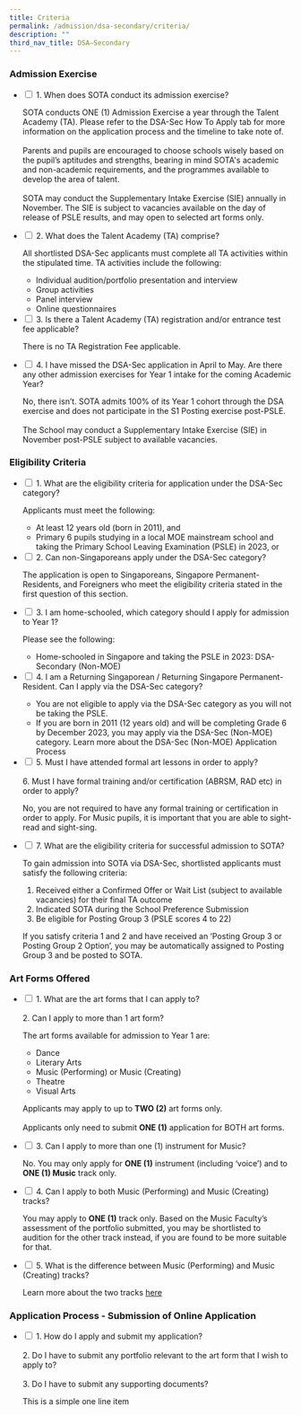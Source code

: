 ```yaml
---
title: Criteria
permalink: /admission/dsa-secondary/criteria/
description: ""
third_nav_title: DSA–Secondary
---
```

### Admission Exercise

<ul class="jekyllcodex_accordion">
  <li>
    <input id="accordion1" type="checkbox">
    <label for="accordion1">1. 
When does SOTA conduct its admission exercise?</label>
    <div>
      <p>SOTA conducts ONE (1) Admission Exercise a year through the Talent Academy (TA). Please refer to the DSA-Sec How To Apply tab for more information on the application process and the timeline to take note of.<br><br>
Parents and pupils are encouraged to choose schools wisely based on the pupil’s aptitudes and strengths, bearing in mind SOTA's academic and non-academic requirements, and the programmes available to develop the area of talent.<br><br>
SOTA may conduct the Supplementary Intake Exercise (SIE) annually in November. The SIE is subject to vacancies available on the day of release of PSLE results, and may open to selected art forms only.</p>
    </div>
	</li>  
	<li>
    <input id="accordion2" type="checkbox">
    <label for="accordion2">
2. What does the Talent Academy (TA) comprise?
</label>
    <div>
      <p>All shortlisted DSA-Sec applicants must complete all TA activities within the stipulated time. TA activities include the following:</p>
			<ul>
				<li>Individual audition/portfolio presentation and interview</li>
				<li>Group activities</li>
				<li>Panel interview</li>
				<li>Online questionnaires</li>
			</ul>
    </div>
	</li>  
	<li>
    <input id="accordion3" type="checkbox">
    <label for="accordion3">
3. Is there a Talent Academy (TA) registration and/or entrance test fee applicable?</label>
    <div>
			<p>There is no TA Registration Fee applicable.</p>
    </div>
	</li>  
	<li>
    <input id="accordion4" type="checkbox">
    <label for="accordion4">
4. I have missed the DSA-Sec application in April to May. Are there any other admission exercises for Year 1 intake for the coming Academic Year?</label>
    <div>
			<p>No, there isn’t. SOTA admits 100% of its Year 1 cohort through the DSA exercise and does not participate in the S1 Posting exercise post-PSLE.<br><br>
The School may conduct a Supplementary Intake Exercise (SIE) in November post-PSLE subject to available vacancies.</p>
    </div>
	</li>  
</ul>

### Eligibility Criteria

<ul class="jekyllcodex_accordion">
  <li>
    <input id="accordion5" type="checkbox">
    <label for="accordion5">1. What are the eligibility criteria for application under the DSA-Sec category?
</label>
    <div>
      <p>Applicants must meet the following:</p>
			<ul>
				<li>At least 12 years old (born in 2011), and</li>
				<li>Primary 6 pupils studying in a local MOE mainstream school and taking the Primary School Leaving Examination (PSLE) in 2023, or</li>
			</ul>
    </div>
	</li>  
	<li>
    <input id="accordion6" type="checkbox">
    <label for="accordion6">2. 
Can non-Singaporeans apply under the DSA-Sec category?</label>
    <div>
      <p>The application is open to Singaporeans, Singapore Permanent-Residents, and Foreigners who meet the eligibility criteria stated in the first question of this section.</p>
    </div>
	</li> 
	<li>
    <input id="accordion7" type="checkbox">
    <label for="accordion7">3. I am home-schooled, which category should I apply for admission to Year 1?</label>
    <div>
      <p>Please see the following:</p>
			<ul>
				<li>Home-schooled in Singapore and taking the PSLE in 2023: DSA-Secondary (Non-MOE)</li>
			</ul>
    </div>
	</li> 
	<li>
    <input id="accordion8" type="checkbox">
    <label for="accordion8">4. I am a Returning Singaporean / Returning Singapore Permanent-Resident. Can I apply via the DSA-Sec category?</label>
    <div>
			<ul>
				<li>You are&nbsp;not&nbsp;eligible to apply via the DSA-Sec category as you will not be taking the PSLE.</li>
				<li> If you are born in 2011 (12 years old) and will be completing Grade 6 by December 2023, you may apply via the DSA-Sec (Non-MOE) category. Learn more about the&nbsp;DSA-Sec (Non-MOE) Application Process</li>
			</ul>
    </div>
	</li> 
	<li>
    <input id="accordion9" type="checkbox">
    <label for="accordion9">5. Must I have attended formal art lessons in order to apply? <br><br> 6. Must I have formal training and/or certification (ABRSM, RAD etc) in order to apply? </label>
    <div>
			<p>No, you are not required to have any formal training or certification in order to apply. For Music pupils, it is important that you are able to sight-read and sight-sing.</p>
    </div>
	</li> 
	<li>
    <input id="accordion10" type="checkbox">
    <label for="accordion10">7. 
What are the eligibility criteria for successful admission to SOTA?</label>
    <div>
			<p>To gain admission into SOTA via DSA-Sec, shortlisted applicants must satisfy the following criteria:</p>
			<ol>
				<li>Received either a Confirmed Offer or Wait List (subject to available vacancies) for their final TA outcome</li>
				<li>Indicated SOTA during the School Preference Submission</li>
				<li>Be eligible for Posting Group 3 (PSLE scores 4 to 22)</li>
			</ol>
			<p>If you satisfy criteria 1 and 2 and have received an ‘Posting Group 3 or Posting Group 2 Option’, you may be automatically assigned to Posting Group 3 and be posted to SOTA.</p>
    </div>
	</li> 
</ul>

### Art Forms Offered

<ul class="jekyllcodex_accordion">
  <li>
    <input id="accordion11" type="checkbox">
    <label for="accordion11">1. What are the art forms that I can apply to? <br><br> 2. Can I apply to more than 1 art form?</label>
    <div>
      <p>The art forms available for admission to Year 1 are:</p>
			<ul>
				<li>Dance</li>
				<li>Literary Arts</li>
				<li>Music (Performing) or Music (Creating)</li>
				<li>Theatre</li>
				<li>Visual Arts</li>
			</ul>
			<p>Applicants may apply to up to <b>TWO (2)</b> art forms only.<br><br>
				Applicants only need to submit <b>ONE (1)</b> application for BOTH art forms.</p>
    </div>
	</li>  
	<li>
    <input id="accordion12" type="checkbox">
    <label for="accordion12">3. Can I apply to more than one (1) instrument for Music?</label>
    <div>
			<p>No. You may only apply for <b>ONE (1)</b> instrument (including ‘voice’) and to <b>ONE (1) Music</b> track only.</p>
		</div>
	</li>
	<li>
    <input id="accordion13" type="checkbox">
    <label for="accordion13">4. 
Can I apply to both Music (Performing) and Music (Creating) tracks?</label>
    <div>
			<p>You may apply to <b>ONE (1)</b> track only. Based on the Music Faculty’s assessment of the portfolio submitted, you may be shortlisted to audition for the other track instead, if you are found to be more suitable for that.</p>
		</div>
	</li>
	<li>
    <input id="accordion14" type="checkbox">
    <label for="accordion14">5. What is the difference between Music (Performing) and Music (Creating) tracks?
</label>
    <div>
			<p>Learn more about the two tracks&nbsp;<a href="/curriculum/curriculum/arts/music">here</a></p>
		</div>
	</li>
</ul>

### Application Process - Submission of Online Application

<ul class="jekyllcodex_accordion">
  <li>
    <input id="accordion15" type="checkbox">
    <label for="accordion15">1. How do I apply and submit my application?<br><br>2. Do I have to submit any portfolio relevant to the art form that I wish to apply to?<br><br>3. Do I have to submit any supporting documents?</label>
    <div>
      <p>This is a simple one line item</p>
    </div>
	</li>  
</ul>